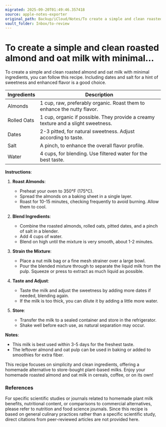 ```yaml
---
migrated: 2025-09-20T01:49:46.357418
source: apple-notes-exporter
original_path: Backup/iCloud/Notes/To create a simple and clean roasted almond and oat milk with minimal….md
vault_folder: Inbox/to-review
---
```

# To create a simple and clean roasted almond and oat milk with minimal…

To create a simple and clean roasted almond and oat milk with minimal ingredients, you can follow this recipe. Including dates and salt for a hint of sweetness and enhanced flavor is a good choice.

| **Ingredients** | **Description** |
|-----------------|-----------------|
| Almonds         | 1 cup, raw, preferably organic. Roast them to enhance the nutty flavor. |
| Rolled Oats     | 1 cup, organic if possible. They provide a creamy texture and a slight sweetness. |
| Dates           | 2-3 pitted, for natural sweetness. Adjust according to taste. |
| Salt            | A pinch, to enhance the overall flavor profile. |
| Water           | 4 cups, for blending. Use filtered water for the best taste. |

**Instructions**:

1. **Roast Almonds**:
   - Preheat your oven to 350°F (175°C).
   - Spread the almonds on a baking sheet in a single layer.
   - Roast for 10-15 minutes, checking frequently to avoid burning. Allow them to cool.

2. **Blend Ingredients**:
   - Combine the roasted almonds, rolled oats, pitted dates, and a pinch of salt in a blender.
   - Add 4 cups of water.
   - Blend on high until the mixture is very smooth, about 1-2 minutes.

3. **Strain the Mixture**:
   - Place a nut milk bag or a fine mesh strainer over a large bowl.
   - Pour the blended mixture through to separate the liquid milk from the pulp. Squeeze or press to extract as much liquid as possible.

4. **Taste and Adjust**:
   - Taste the milk and adjust the sweetness by adding more dates if needed, blending again.
   - If the milk is too thick, you can dilute it by adding a little more water.

5. **Store**:
   - Transfer the milk to a sealed container and store in the refrigerator.
   - Shake well before each use, as natural separation may occur.

**Notes**:
- This milk is best used within 3-5 days for the freshest taste.
- The leftover almond and oat pulp can be used in baking or added to smoothies for extra fiber.

This recipe focuses on simplicity and clean ingredients, offering a homemade alternative to store-bought plant-based milks. Enjoy your homemade roasted almond and oat milk in cereals, coffee, or on its own!

### References
For specific scientific studies or journals related to homemade plant milk benefits, nutritional content, or comparisons to commercial alternatives, please refer to nutrition and food science journals. Since this recipe is based on general culinary practices rather than a specific scientific study, direct citations from peer-reviewed articles are not provided here.
